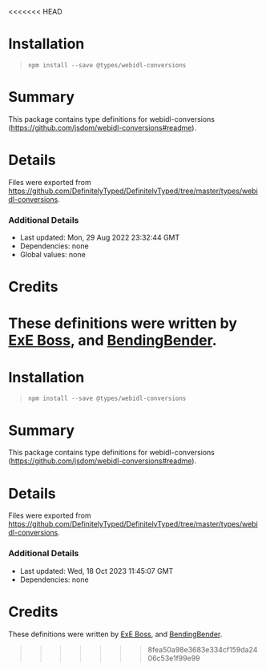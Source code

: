 <<<<<<< HEAD
# Installation
> `npm install --save @types/webidl-conversions`

# Summary
This package contains type definitions for webidl-conversions (https://github.com/jsdom/webidl-conversions#readme).

# Details
Files were exported from https://github.com/DefinitelyTyped/DefinitelyTyped/tree/master/types/webidl-conversions.

### Additional Details
 * Last updated: Mon, 29 Aug 2022 23:32:44 GMT
 * Dependencies: none
 * Global values: none

# Credits
These definitions were written by [ExE Boss](https://github.com/ExE-Boss), and [BendingBender](https://github.com/BendingBender).
=======
# Installation
> `npm install --save @types/webidl-conversions`

# Summary
This package contains type definitions for webidl-conversions (https://github.com/jsdom/webidl-conversions#readme).

# Details
Files were exported from https://github.com/DefinitelyTyped/DefinitelyTyped/tree/master/types/webidl-conversions.

### Additional Details
 * Last updated: Wed, 18 Oct 2023 11:45:07 GMT
 * Dependencies: none

# Credits
These definitions were written by [ExE Boss](https://github.com/ExE-Boss), and [BendingBender](https://github.com/BendingBender).
>>>>>>> 8fea50a98e3683e334cf159da2406c53e1f99e99
